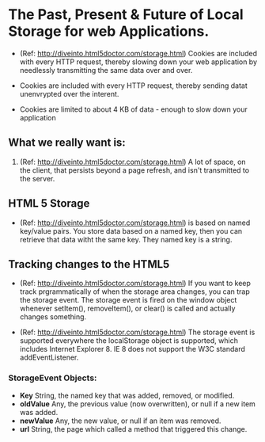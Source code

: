 # The Past, Present & Future of Local Storage for web Applications.

- (Ref: http://diveinto.html5doctor.com/storage.html) Cookies are included with every HTTP request, thereby slowing down your web application by needlessly transmitting the same data over and over. 

- Cookies are included with every HTTP request, thereby sending datat unenvrypted over the interent.

- Cookies are limited to about 4 KB of data - enough to slow down your application


## What we really want is: 

1.  (Ref: http://diveinto.html5doctor.com/storage.html) A lot of space, on the client, that persists beyond a page refresh, and isn't transmitted to the server. 

## HTML 5 Storage

-  (Ref: http://diveinto.html5doctor.com/storage.html) is based on named key/value pairs. You store data based on a named key, then you can retrieve that data witht the same key. They named key is a string. 

## Tracking changes to the HTML5

-   (Ref: http://diveinto.html5doctor.com/storage.html) If you want to keep track prgrammatically of when the storage area changes, you can trap the storage event. The storage event is fired on the window object whenever setItem(), removeItem(), or clear() is called and actually changes something. 
 
-   (Ref: http://diveinto.html5doctor.com/storage.html) The storage event is supported everywhere the localStorage object is supported, which includes Internet Explorer 8. IE 8 does not support the W3C standard addEventListener. 

### StorageEvent Objects:

- **Key** String, the named key that was added, removed, or modified. 
- **oldValue** Any, the previous value (now overwritten), or null if a new item was added. 
- **newValue** Any, the new value, or null if an item was removed. 
- **url** String, the page which called a method that triggered this change.